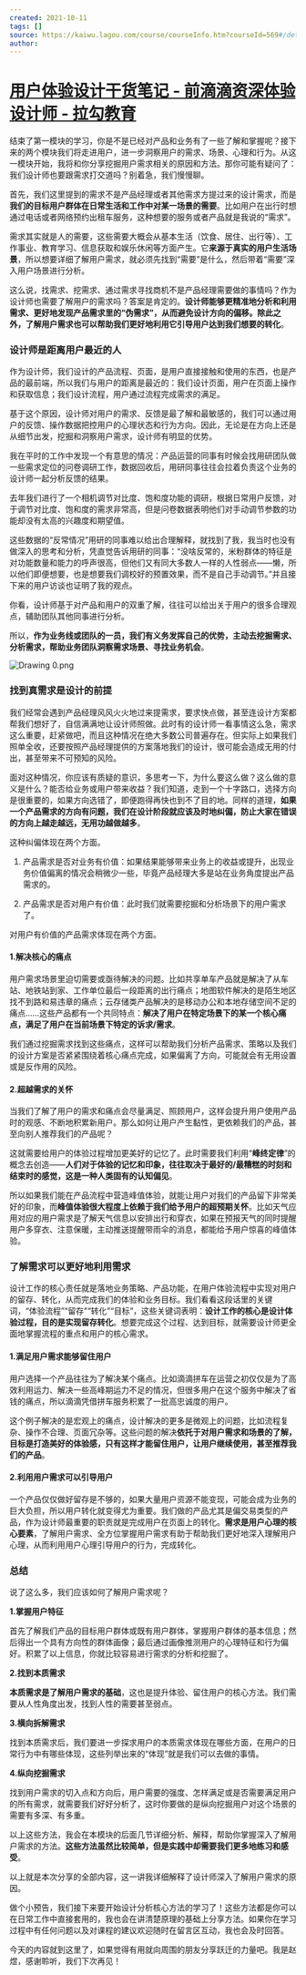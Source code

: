 ```yaml
---
created: 2021-10-11
tags: []
source: https://kaiwu.lagou.com/course/courseInfo.htm?courseId=569#/detail/pc?id=5842
author: 
---
```


# [用户体验设计干货笔记 - 前滴滴资深体验设计师 - 拉勾教育](https://kaiwu.lagou.com/course/courseInfo.htm?courseId=569#/detail/pc?id=5842)


结束了第一模块的学习，你是不是已经对产品和业务有了一些了解和掌握呢？接下来的两个模块我们将走进用户，进一步洞察用户的需求、场景、心理和行为。从这一模块开始，我将和你分享挖掘用户需求相关的原因和方法。那你可能有疑问了：我们设计师也要跟需求打交道吗？别着急，我们慢慢聊。

首先，我们这里提到的需求不是产品经理或者其他需求方提过来的设计需求，而是**我们的目标用户群体在日常生活和工作中对某一场景的需要**。比如用户在出行时想通过电话或者网络预约出租车服务，这种想要的服务或者产品就是我说的“需求”。

需求其实就是人的需要，这些需要大概会从基本生活（饮食、居住、出行等）、工作事业、教育学习、信息获取和娱乐休闲等方面产生。它**来源于真实的用户生活场景**，所以想要详细了解用户需求，就必须先找到“需要”是什么，然后带着“需要”深入用户场景进行分析。

这么说，找需求、挖需求、通过需求寻找商机不是产品经理需要做的事情吗？作为设计师也需要了解用户的需求吗？答案是肯定的。**设计师能够更精准地分析和利用需求、更好地发现产品需求里的“伪需求”，从而避免设计方向的偏移。除此之外，了解用户需求也可以帮助我们更好地利用它引导用户达到我们想要的转化**。

### 设计师是距离用户最近的人

作为设计师，我们设计的产品流程、页面，是用户直接接触和使用的东西，也是产品的最前端，所以我们与用户的距离是最近的：我们设计页面，用户在页面上操作和获取信息；我们设计流程，用户通过流程完成需求的满足。

基于这个原因，设计师对用户的需求、反馈是最了解和最敏感的，我们可以通过用户的反馈、操作数据把控用户的心理状态和行为方向。因此，无论是在方向上还是从细节出发，挖掘和洞察用户需求，设计师有明显的优势。

我在平时的工作中发现一个有意思的情况：产品运营的同事有时候会找用研团队做一些需求定位的问卷调研工作，数据回收后，用研同事往往会拉着负责这个业务的设计师一起分析反馈的结果。

去年我们进行了一个相机调节对比度、饱和度功能的调研，根据日常用户反馈，对于调节对比度、饱和度的需求非常高，但是问卷数据表明他们对手动调节参数的功能却没有太高的兴趣度和期望值。

这些数据的“反常情况”用研的同事难以给出合理解释，就找到了我，我当时也没有做深入的思考和分析，凭直觉告诉用研的同事：“没啥反常的，米粉群体的特征是对功能数量和能力的呼声很高，但他们又有同大多数人一样的人性弱点——懒，所以他们即便想要，也是想要我们调校好的预置效果，而不是自己手动调节。”并且接下来的用户访谈也证明了我的观点。

你看，设计师基于对产品和用户的双重了解，往往可以给出关于用户的很多合理观点，辅助团队其他同事进行分析。

所以，**作为业务线或团队的一员，我们有义务发挥自己的优势，主动去挖掘需求、分析需求，帮助业务团队洞察需求场景、寻找业务机会**。

![Drawing 0.png](https://s0.lgstatic.com/i/image2/M01/00/8C/CgpVE1_XJduARgVfAAVdnO27Be8874.png)

### 找到真需求是设计的前提

我们经常会遇到产品经理风风火火地过来提需求，要求快点做，甚至连设计方案都帮我们想好了，自信满满地让设计师照做。此时有的设计师一看事情这么急，需求这么重要，赶紧做吧，而且这种情况在绝大多数公司普遍存在。但实际上如果我们照单全收，还要按照产品经理提供的方案落地我们的设计，很可能会造成无用的付出，甚至带来不可预知的风险。

面对这种情况，你应该有质疑的意识，多思考一下，为什么要这么做？这么做的意义是什么？能否给业务或用户带来收益？我们知道，走到一个十字路口，选择方向是很重要的，如果方向选错了，即便跑得再快也到不了目的地。同样的道理，**如果一个产品需求的方向有问题，我们在设计阶段就应该及时地纠偏，防止大家在错误的方向上越走越远，无用功越做越多**。

这种纠偏体现在两个方面。

1.  产品需求是否对业务有价值：如果结果能够带来业务上的收益或提升，出现业务价值偏离的情况会稍微少一些，毕竟产品经理大多是站在业务角度提出产品需求的。
    
2.  产品需求是否对用户有价值：此时我们就需要挖掘和分析场景下的用户需求了。
    

对用户有价值的产品需求体现在两个方面。

#### 1.解决核心的痛点

用户需求场景里迫切需要或亟待解决的问题。比如共享单车产品就是解决了从车站、地铁站到家、工作单位最后一段距离的出行痛点；地图软件解决的是陌生地区找不到路和易违章的痛点；云存储类产品解决的是移动办公和本地存储空间不足的痛点……这些产品都有一个共同特点：**解决了用户在特定场景下的某一个核心痛点，满足了用户在当前场景下特定的诉求/需求**。

我们通过挖掘需求找到这些痛点，这样可以帮助我们分析产品需求、策略以及我们的设计方案是否紧紧围绕着核心痛点完成，如果偏离了方向，可能就会有无用设置或是反作用的风险。

#### 2.超越需求的关怀

当我们了解了用户的需求和痛点会尽量满足、照顾用户，这样会提升用户使用产品时的观感、不断地积累新用户。那么如何让用户产生黏性，更依赖我们的产品，甚至向别人推荐我们的产品呢？

这就需要给用户的体验过程增加更美好的记忆了。此时需要我们利用“**峰终定律**”的概念去创造——**人们对于体验的记忆和印象，往往取决于最好的/最糟糕的时刻和结束时的感觉，这是一种人类固有的认知偏见**。

所以如果我们能在产品流程中营造峰值体验，就能让用户对我们的产品留下非常美好的印象，而**峰值体验很大程度上依赖于我们给予用户的超预期关怀**。比如天气应用对应的用户需求是了解天气信息以安排出行和穿衣，如果在预报天气的同时提醒用户多穿衣、注意保暖，主动推送提醒带雨伞的消息，都能给予用户惊喜的峰值体验。

### 了解需求可以更好地利用需求

设计工作的核心责任就是落地业务策略、产品功能，在用户体验流程中实现对用户的留存、转化，从而完成我们的体验和业务目标。我们看看这段话里的关键词，“体验流程”“留存”“转化”“目标”，这些关键词表明：**设计工作的核心是设计体验过程，目的是实现留存转化**。想要完成这个过程、达到目标，就需要设计师更全面地掌握流程的重点和用户的核心需求。

#### 1.满足用户需求能够留住用户

用户选择一个产品往往为了解决某个痛点。比如滴滴拼车在运营之初仅仅是为了高效利用运力、解决一些高峰期运力不足的情况，但很多用户在这个服务中解决了省钱的痛点，所以滴滴凭借拼车服务积累了一批高忠诚度的用户。

这个例子解决的是宏观上的痛点，设计解决的更多是微观上的问题，比如流程复杂、操作不合理、页面冗杂等。这些问题的解决**依托于对用户需求和场景的了解，目标是打造美好的体验感，只有这样才能留住用户，让用户继续使用，甚至推荐我们的产品**。

#### 2.利用用户需求可以引导用户

一个产品仅仅做好留存是不够的，如果大量用户资源不能变现，可能会成为业务的巨大负担，所以用户转化就变得尤为重要。我们做的产品尤其是偏交易类型的产品，作为设计师最重要的职责就是完成用户在页面上的转化。**需求是用户心理的核心要素**，了解用户需求、全方位掌握用户需求有助于帮助我们更好地深入理解用户心理，从而利用用户心理引导用户的行为，完成转化。

### 总结

说了这么多，我们应该如何了解用户需求呢？

**1.掌握用户特征**

首先了解我们产品的目标用户群体或既有用户群体，掌握用户群体的基本信息；然后得出一个具有方向性的群体画像；最后通过画像推测用户的心理特征和行为偏好。积累了以上信息，你就比较容易进行需求的分析和挖掘了。

**2.找到本质需求**

**本质需求是了解用户需求的基础**，这也是提升体验、留住用户的核心方法。我们需要从人性角度出发，找到人性的需要甚至弱点。

**3.横向拆解需求**

找到本质需求后，我们要进一步探求用户的本质需求体现在哪些方面，在用户的日常行为中有哪些体现，这些列举出来的“体现”就是我们可以去做的事情。

**4.纵向挖掘需求**

找到用户需求的切入点和方向后，用户需要的强度、怎样满足或是否需要满足用户的所有需求，就需要我们好好分析了，这时你要做的是纵向挖掘用户对这个场景的需要有多深、有多重。

以上这些方法，我会在本模块的后面几节详细分析、解释，帮助你掌握深入了解用户需求的方法。**这些方法虽然比较简单，但是实践中却需要我们更多地练习和感受**。

以上就是本次分享的全部内容，这一讲我详细解释了设计师深入了解用户需求的原因。

做个小预告，我们接下来要开始设计分析核心方法的学习了！这些方法都是你可以在日常工作中直接套用的，我也会在讲清楚原理的基础上分享方法。如果你在学习过程中有任何问题以及对课程的建议欢迎随时在留言区互动，我也会及时回答。

今天的内容就到这里了，如果觉得有用就向周围的朋友分享跃迁的力量吧。我是赵煜，感谢聆听，我们下次再见！
